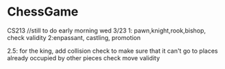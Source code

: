 # ChessGame
CS213
//still to do early morning wed 3/23
1: pawn,knight,rook,bishop, check validity
2:enpassant, castling, promotion

2.5: for the king, add collision check to make sure that it can't go to places already occupied by other pieces check move validity 
